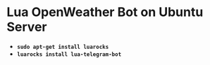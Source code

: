 # Lua OpenWeather Bot on Ubuntu Server

- **`sudo apt-get install luarocks`**
- **`luarocks install lua-telegram-bot`**
